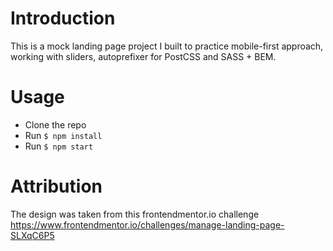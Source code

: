 # Introduction
This is a mock landing page project I built to practice mobile-first approach, working with sliders, autoprefixer for PostCSS and SASS + BEM.

# Usage

- Clone the repo
- Run `$ npm install`
- Run `$ npm start`

# Attribution
The design was taken from this frontendmentor.io challenge https://www.frontendmentor.io/challenges/manage-landing-page-SLXqC6P5
